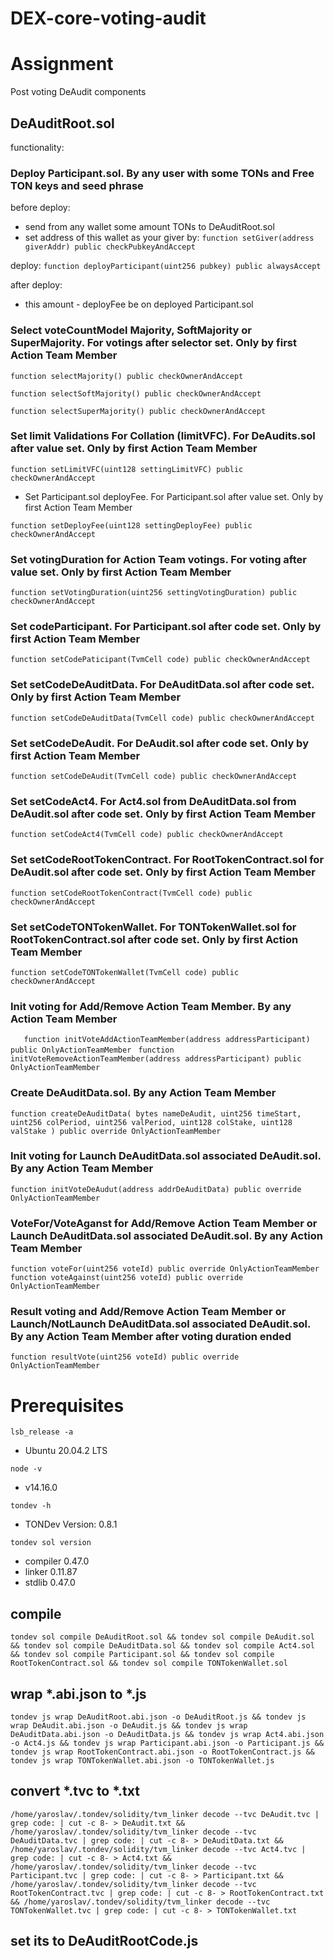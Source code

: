 # DEX-core-voting-audit

# Assignment

Post voting DeAudit components

## DeAuditRoot.sol

functionality:

### Deploy Participant.sol. By any user with some TONs and Free TON keys and seed phrase

before deploy:
- send from any wallet some amount TONs to DeAuditRoot.sol
- set address of this wallet as your giver by: 	`function setGiver(address giverAddr) public checkPubkeyAndAccept`

deploy:
`function deployParticipant(uint256 pubkey) public alwaysAccept`

after deploy:
- this amount - deployFee be on deployed Participant.sol

### Select voteCountModel Majority, SoftMajority or SuperMajority. For votings after selector set. Only by first Action Team Member

`function selectMajority() public checkOwnerAndAccept `

`function selectSoftMajority() public checkOwnerAndAccept`

`function selectSuperMajority() public checkOwnerAndAccept`

### Set limit Validations For Collation (limitVFC). For DeAudits.sol after value set. Only by first Action Team Member

`function setLimitVFC(uint128 settingLimitVFC) public checkOwnerAndAccept`

* Set Participant.sol deployFee. For Participant.sol after value set. Only by first Action Team Member

`function setDeployFee(uint128 settingDeployFee) public checkOwnerAndAccept`

### Set votingDuration for Action Team votings. For voting after value set. Only by first Action Team Member

`function setVotingDuration(uint256 settingVotingDuration) public checkOwnerAndAccept`

### Set codeParticipant. For Participant.sol after code set. Only by first Action Team Member

`function setCodePaticipant(TvmCell code) public checkOwnerAndAccept`

### Set setCodeDeAuditData. For DeAuditData.sol after code set. Only by first Action Team Member

`function setCodeDeAuditData(TvmCell code) public checkOwnerAndAccept`

### Set setCodeDeAudit. For DeAudit.sol after code set. Only by first Action Team Member

`function setCodeDeAudit(TvmCell code) public checkOwnerAndAccept`

### Set setCodeAct4. For Act4.sol from DeAuditData.sol from DeAudit.sol after code set. Only by first Action Team Member

`function setCodeAct4(TvmCell code) public checkOwnerAndAccept`

### Set setCodeRootTokenContract. For RootTokenContract.sol for DeAudit.sol after code set. Only by first Action Team Member

`function setCodeRootTokenContract(TvmCell code) public checkOwnerAndAccept`

### Set setCodeTONTokenWallet. For TONTokenWallet.sol for RootTokenContract.sol after code set. Only by first Action Team Member

`function setCodeTONTokenWallet(TvmCell code) public checkOwnerAndAccept`

### Init voting for Add/Remove Action Team Member. By any Action Team Member

`	function initVoteAddActionTeamMember(address addressParticipant) public OnlyActionTeamMember`
` function initVoteRemoveActionTeamMember(address addressParticipant) public OnlyActionTeamMember`

### Create DeAuditData.sol. By any Action Team Member

`function createDeAuditData(
  bytes nameDeAudit,
  uint256 timeStart,
  uint256 colPeriod,
  uint256 valPeriod,
  uint128 colStake,
  uint128 valStake
) public override OnlyActionTeamMember`

### Init voting for Launch DeAuditData.sol associated DeAudit.sol. By any Action Team Member

`function initVoteDeAudut(address addrDeAuditData) public override OnlyActionTeamMember`

### VoteFor/VoteAganst for Add/Remove Action Team Member or Launch DeAuditData.sol associated DeAudit.sol. By any Action Team Member

`function voteFor(uint256 voteId) public override OnlyActionTeamMember`
`function voteAgainst(uint256 voteId) public override OnlyActionTeamMember`

### Result voting and Add/Remove Action Team Member or Launch/NotLaunch DeAuditData.sol associated DeAudit.sol. By any Action Team Member after voting duration ended

`function resultVote(uint256 voteId) public override OnlyActionTeamMember`


# Prerequisites

`lsb_release -a`
* Ubuntu 20.04.2 LTS

`node -v`
* v14.16.0

`tondev -h`
* TONDev Version: 0.8.1

`tondev sol version`
* compiler   0.47.0  
* linker     0.11.87  
* stdlib     0.47.0  

## compile

`tondev sol compile DeAuditRoot.sol && tondev sol compile DeAudit.sol && tondev sol compile DeAuditData.sol && tondev sol compile Act4.sol && tondev sol compile Participant.sol && tondev sol compile RootTokenContract.sol && tondev sol compile TONTokenWallet.sol`

## wrap *.abi.json to *.js

`tondev js wrap DeAuditRoot.abi.json -o DeAuditRoot.js &&
tondev js wrap DeAudit.abi.json -o DeAudit.js &&
tondev js wrap DeAuditData.abi.json -o DeAuditData.js &&
tondev js wrap Act4.abi.json -o Act4.js &&
tondev js wrap Participant.abi.json -o Participant.js &&
tondev js wrap RootTokenContract.abi.json -o RootTokenContract.js &&
tondev js wrap TONTokenWallet.abi.json -o TONTokenWallet.js`

## convert *.tvc to *.txt

`/home/yaroslav/.tondev/solidity/tvm_linker decode --tvc DeAudit.tvc | grep code: | cut -c 8- > DeAudit.txt &&
/home/yaroslav/.tondev/solidity/tvm_linker decode --tvc DeAuditData.tvc | grep code: | cut -c 8- > DeAuditData.txt &&
/home/yaroslav/.tondev/solidity/tvm_linker decode --tvc Act4.tvc | grep code: | cut -c 8- > Act4.txt &&
/home/yaroslav/.tondev/solidity/tvm_linker decode --tvc Participant.tvc | grep code: | cut -c 8- > Participant.txt &&
/home/yaroslav/.tondev/solidity/tvm_linker decode --tvc RootTokenContract.tvc | grep code: | cut -c 8- > RootTokenContract.txt &&
/home/yaroslav/.tondev/solidity/tvm_linker decode --tvc TONTokenWallet.tvc | grep code: | cut -c 8- > TONTokenWallet.txt`

## set its to DeAuditRootCode.js
